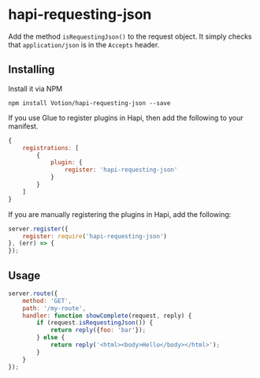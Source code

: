 # hapi-requesting-json

Add the method `isRequestingJson()` to the request object.
It simply checks that `application/json` is in the `Accepts` header.

## Installing

Install it via NPM

```
npm install Votion/hapi-requesting-json --save
```

If you use Glue to register plugins in Hapi, then add the following to your manifest.

```javascript
{
    registrations: [
        {
            plugin: {
                register: 'hapi-requesting-json'
            }
        }
    ]
}
```

If you are manually registering the plugins in Hapi, add the following:

```javascript
server.register({
    register: require('hapi-requesting-json')
}, (err) => {
});
```

## Usage

```javascript
server.route({
    method: 'GET',
    path: '/my-route',
    handler: function showComplete(request, reply) {
        if (request.isRequestingJson()) {
            return reply({foo: 'bar'});
        } else {
            return reply('<html><body>Hello</body></html>');
        }
    }
});
```